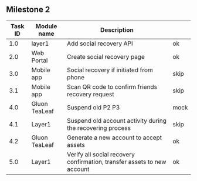 ## Milestone 2


| Task ID | Module name | Description | |
| ------ | ----------- | ---- | ------------- |
| 1.0 | layer1 | Add social recovery API  | ok |
| 2.0 | Web Portal | Create social recovery page  | ok |
| 3.0 | Mobile app | Social recovery if initiated from phone | skip |
| 3.1 | Mobile app | Scan QR code to confirm friends recovery request | skip |
| 4.0 | Gluon TeaLeaf | Suspend old P2 P3 | mock |
| 4.1 | Layer1 | Suspend old account activity during the recovering process | skip |
| 4.2 | Gluon TeaLeaf | Generate a new account to accept assets | ok |
| 5.0 | Layer1 | Verify all social recovery confirmation, transfer assets to new account | ok |